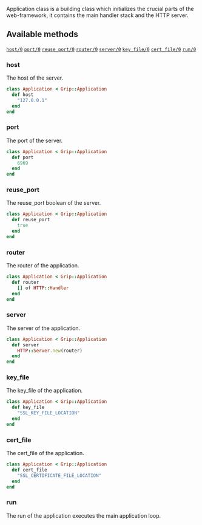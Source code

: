 Application class is a building class which initializes the crucial parts of the web-framework, it contains the main handler stack and the HTTP server.

## Available methods

[`host/0`](#host)
[`port/0`](#port)
[`reuse_port/0`](#reuse_port)
[`router/0`](#router)
[`server/0`](#server)
[`key_file/0`](#key_file)
[`cert_file/0`](#cert_file)
[`run/0`](#run)

### host

The host of the server.

```ruby
class Application < Grip::Application
  def host
    "127.0.0.1"
  end
end
```

### port

The port of the server.

```ruby
class Application < Grip::Application
  def port
    6969
  end
end
```

### reuse_port

The reuse_port boolean of the server.

```ruby
class Application < Grip::Application
  def reuse_port
    true
  end
end
```

### router

The router of the application.

```ruby
class Application < Grip::Application
  def router
    [] of HTTP::Handler
  end
end
```

### server

The server of the application.

```ruby
class Application < Grip::Application
  def server
    HTTP::Server.new(router)
  end
end
```

### key_file

The key_file of the application.

```ruby
class Application < Grip::Application
  def key_file
    "SSL_KEY_FILE_LOCATION"
  end
end
```

### cert_file

The cert_file of the application.

```ruby
class Application < Grip::Application
  def cert_file
    "SSL_CERTIFICATE_FILE_LOCATION"
  end
end
```

### run

The run of the application executes the main application loop.
